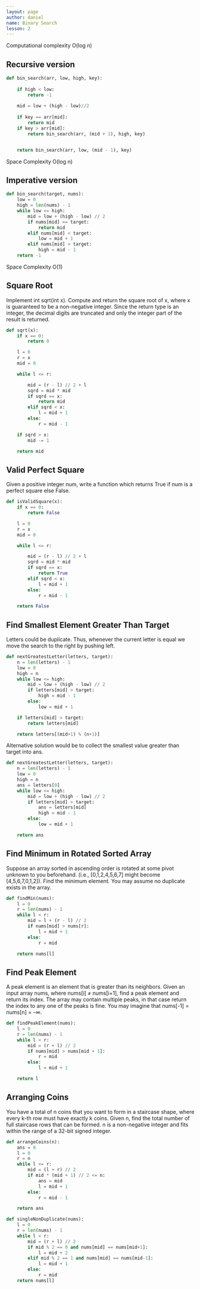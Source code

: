 ```yaml
---
layout: page
author: daniel
name: Binary Search
lesson: 2
---
```


Computational complexity O(log n)
## Recursive version
````python
def bin_search(arr, low, high, key): 
  
    if high < low: 
        return -1
          
    mid = low + (high - low)//2
      
    if key == arr[mid]: 
        return mid 
    if key > arr[mid]: 
        return bin_search(arr, (mid + 1), high, key)


    return bin_search(arr, low, (mid - 1), key)
````

Space Complexity O(log n)

## Imperative version
````python
def bin_search(target, nums):
	low = 0
	high = len(nums) - 1
	while low <= high:
		mid = low + (high - low) // 2
		if nums[mid] == target:
			return mid
		elif nums[mid] < target:
			low = mid + 1
		elif nums[mid] > target:
			high = mid - 1
	return -1
```` 
Space Complexity O(1)
 
## Square Root
Implement int sqrt(int x).
Compute and return the square root of x, where x is guaranteed to be a non-negative integer.
Since the return type is an integer, the decimal digits are truncated and only the integer part of the result is returned.

````python
def sqrt(x):
    if x == 0:
        return 0

    l = 0
    r = x
    mid = 0

    while l <= r:

        mid = (r - l) // 2 + l
        sqrd = mid * mid
        if sqrd == x:
            return mid
        elif sqrd < x:
            l = mid + 1
        else:
            r = mid - 1

    if sqrd > x:
        mid -= 1

    return mid
````

## Valid Perfect Square
Given a positive integer num, write a function which returns True if num is a perfect square else False.
 
````python
def isValidSquare(x):
    if x == 0:
        return False

    l = 0
    r = x
    mid = 0

    while l <= r:

        mid = (r - l) // 2 + l
        sqrd = mid * mid
        if sqrd == x:
            return True
        elif sqrd < x:
            l = mid + 1
        else:
            r = mid - 1

    return False
````

## Find Smallest Element Greater Than Target
Letters could be duplicate. Thus, whenever the current letter is equal we move the search to the right by pushing left.
 
````python
def nextGreatestLetter(letters, target):
    n = len(letters) - 1
    low = 0
    high = n
    while low <= high:
        mid = low + (high - low) // 2
        if letters[mid] > target:
            high = mid - 1
        else:
            low = mid + 1

    if letters[mid] > target:
        return letters[mid]

    return letters[(mid+1) % (n+1)]
````
 
Alternative solution would be to collect the smallest value greater than target into ans.

````python
def nextGreatestLetter(letters, target):
    n = len(letters) - 1
    low = 0
    high = n
    ans = letters[0]
    while low <= high:
        mid = low + (high - low) // 2
        if letters[mid] > target:
            ans = letters[mid]
            high = mid - 1
        else:
            low = mid + 1

    return ans
````

## Find Minimum in Rotated Sorted Array
Suppose an array sorted in ascending order is rotated at some pivot unknown to you beforehand. (i.e.,  [0,1,2,4,5,6,7] might become  [4,5,6,7,0,1,2]).
Find the minimum element. You may assume no duplicate exists in the array.

````python 
def findMin(nums):
    l = 0
    r = len(nums) - 1
    while l < r:
        mid = l + (r - l) // 2
        if nums[mid] > nums[r]:
            l = mid + 1
        else:
            r = mid

    return nums[l]
````
## Find Peak Element
A peak element is an element that is greater than its neighbors. Given an input array nums, where nums[i] ≠ nums[i+1], find a peak element and return its index. The array may contain multiple peaks, in that case return the index to any one of the peaks is fine. You may imagine that nums[-1] = nums[n] = -∞.
 
````python
def findPeakElement(nums):
    l = 0
    r = len(nums) - 1
    while l < r:
        mid = (r + l) // 2
        if nums[mid] > nums[mid + 1]:
            r = mid
        else:
            l = mid + 1

    return l
````

## Arranging Coins
You have a total of n coins that you want to form in a staircase shape, where every k-th row must have exactly k coins.
Given n, find the total number of full staircase rows that can be formed.
n is a non-negative integer and fits within the range of a 32-bit signed integer.

````python
def arrangeCoins(n):
    ans = 0
    l = 0
    r = n
    while l <= r:
        mid = (l + r) // 2
        if mid * (mid + 1) // 2 <= n:
            ans = mid
            l = mid + 1
        else:
            r = mid - 1

    return ans
````

````python
def singleNonDuplicate(nums):
    l = 0
    r = len(nums) - 1
    while l < r:
        mid = (r + l) // 2
        if mid % 2 == 0 and nums[mid] == nums[mid+1]:
            l = mid + 2
        elif mid % 2 == 1 and nums[mid] == nums[mid-1]:
            l = mid + 1
        else:
            r = mid
    return nums[l]
````